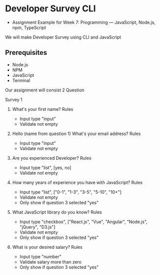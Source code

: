 # Developer Survey CLI

- Assignment Example for Week 7: Programming — JavaScript, Node.js, npm, TypeScript

We will make Developer Survey using CLI and JavaScript

## Prerequisites

- Node.js
- NPM
- JavaScript
- Terminal

Our assignment will consist 2 Question

Survey 1

1. What's your first name?
  Rules
    - Input type "input"
    - Validate not empty
2. Hello (name from question 1) What's your email address?
  Rules
    - Input type "input"
    - Validate not empty
3. Are you experienced Developer?
  Rules
    - Input type "list", [yes, no]
    - Validate not empty
4. How many years of experience you have with JavaScript?
  Rules
    - Input type "list", ["0-1", "1-3", "3-5", "5-10", "10+"]
    - Validate not empty
    - Only show if question 3 selected "yes"
5. What JavaScript library do you know?
  Rules
    - Input type "checkbox", ["React.js", "Vue", "Angular", "Node.js", "jQuery", "D3.js"]
    - Validate not empty
    - Only show if question 3 selected "yes"

6. What is your desired salary?
  Rules
    - Input type "number"
    - Validate salary more than zero
    - Only show if question 3 selected "yes"
